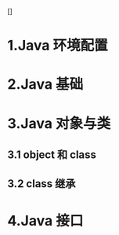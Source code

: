 

[]

# 1.Java 环境配置


# 2.Java 基础


# 3.Java 对象与类


## 3.1 object 和 class


## 3.2 class 继承

# 4.Java 接口
